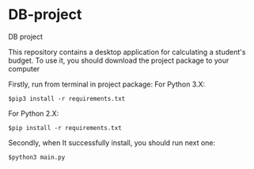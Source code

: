 # DB-project
DB project

This repository contains a desktop application for calculating a student's budget.
To use it, you should download the project package to your computer

Firstly, run from terminal in project package:
For Python 3.X:
```
$pip3 install -r requirements.txt
```
For Python 2.X:
```
$pip install -r requirements.txt
```

Secondly, when It successfully install, you should run next one:
```
$python3 main.py
```
